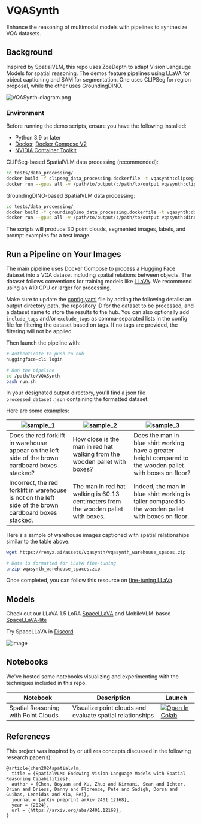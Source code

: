 # VQASynth

Enhance the reasoning of multimodal models with pipelines to synthesize VQA datasets.

## Background
Inspired by SpatialVLM, this repo uses ZoeDepth to adapt Vision Langauge Models for spatial reasoning.
The demos feature pipelines using LLaVA for object captioning and SAM for segmentation. 
One uses CLIPSeg for region proposal, while the other uses GroundingDINO. 

![VQASynth-diagram.png](https://github.com/remyxai/VQASynth/blob/main/assets/VQASynth-diagram.png?raw=true)

### Environment

Before running the demo scripts, ensure you have the following installed:
- Python 3.9 or later
- [Docker](https://docs.docker.com/engine/install/), [Docker Compose V2](https://docs.docker.com/compose/migrate/)
- [NVIDIA Container Toolkit](https://docs.nvidia.com/datacenter/cloud-native/container-toolkit/latest/install-guide.html)

CLIPSeg-based SpatialVLM data processing (recommended):
```bash
cd tests/data_processing/
docker build -f clipseg_data_processing.dockerfile -t vqasynth:clipseg-dataproc-test .
docker run --gpus all -v /path/to/output/:/path/to/output vqasynth:clipseg-dataproc-test --input_image="warehouse_rgb.jpg" --output_dir "/path/to/output" 
```

GroundingDINO-based SpatialVLM data processing:
```bash
cd tests/data_processing/
docker build -f groundingDino_data_processing.dockerfile -t vqasynth:dino-dataproc-test .
docker run --gpus all -v /path/to/output/:/path/to/output vqasynth:dino-dataproc-test --input_image="warehouse_rgb.jpg" --output_dir "/path/to/output" 
```

The scripts will produce 3D point clouds, segmented images, labels, and prompt examples for a test image.


## Run a Pipeline on Your Images

The main pipeline uses Docker Compose to process a Hugging Face dataset into a VQA dataset including spatial relations between objects. The dataset follows conventions for training models like [LLaVA](https://llava-vl.github.io/). We recommend using an A10 GPU or larger for processing.

Make sure to update the [config.yaml](config/config.yaml) file by adding the following details: an output directory path, the repository ID for the dataset to be processed, and a dataset name to store the results to the hub. You can also optionally add `include_tags` and/or `exclude_tags` as comma-separated lists in the config file for filtering the dataset based on tags. If no tags are provided, the filtering will not be applied.

Then launch the pipeline with:

```bash
# Authenticate to push to hub
huggingface-cli login

# Run the pipeline
cd /path/to/VQASynth
bash run.sh
```

In your designated output directory, you'll find a json file `processed_dataset.json` containing the formatted dataset.

Here are some examples:

| <img src="https://github.com/remyxai/VQASynth/blob/main/assets/warehouse_sample_1.jpeg?raw=true"  alt="sample_1" style="max-height: 350px;" > | <img src="https://github.com/remyxai/VQASynth/blob/main/assets/warehouse_sample_2.jpeg?raw=true"  alt="sample_2" style="max-height: 350px;"> | <img src="https://github.com/remyxai/VQASynth/blob/main/assets/warehouse_sample_3.jpeg?raw=true" alt="sample_3" style="max-height: 350px;"> |
|----------|-------------|--------|
| Does the red forklift in warehouse appear on the left side of the brown cardboard boxes stacked? | How close is the man in red hat walking from the wooden pallet with boxes? | Does the man in blue shirt working have a greater height compared to the wooden pallet with boxes on floor? |
| Incorrect, the red forklift in warehouse is not on the left side of the brown cardboard boxes stacked. | The man in red hat walking is 60.13 centimeters from the wooden pallet with boxes. | Indeed, the man in blue shirt working is taller compared to the wooden pallet with boxes on floor. |

Here's a sample of warehouse images captioned with spatial relationships similar to the table above. 

```bash
wget https://remyx.ai/assets/vqasynth/vqasynth_warehouse_spaces.zip

# Data is formatted for LLaVA fine-tuning
unzip vqasynth_warehouse_spaces.zip 
```

Once completed, you can follow this resource on [fine-tuning LLaVa](https://github.com/haotian-liu/LLaVA/blob/5d8f1760c08b7dfba3ae97b71cbd4c6f17d12dbd/docs/Finetune_Custom_Data.md#L4).

## Models

Check out our LLaVA 1.5 LoRA [SpaceLLaVA](https://huggingface.co/remyxai/SpaceLLaVA)
and MobileVLM-based [SpaceLLaVA-lite](https://huggingface.co/remyxai/SpaceLLaVA-lite)

Try SpaceLLaVA in [Discord](http://discord.gg/b2yGuCNpuC)

![image](https://github.com/remyxai/VQASynth/assets/9044907/8d99db2a-6b93-4123-85bd-8c91e795a5ef)



## Notebooks
We've hosted some notebooks visualizing and experimenting with the techniques included in this repo.

| Notebook | Description | Launch |
|----------|-------------|--------|
| Spatial Reasoning with Point Clouds | Visualize point clouds and evaluate spatial relationships | [![Open In Colab](https://colab.research.google.com/assets/colab-badge.svg)](https://colab.research.google.com/drive/1f3rr-y233GvxWVzPE7_mK-DY52pG0fsm?usp=sharing) |

## References
This project was inspired by or utilizes concepts discussed in the following research paper(s):
```
@article{chen2024spatialvlm,
  title = {SpatialVLM: Endowing Vision-Language Models with Spatial Reasoning Capabilities},
  author = {Chen, Boyuan and Xu, Zhuo and Kirmani, Sean and Ichter, Brian and Driess, Danny and Florence, Pete and Sadigh, Dorsa and Guibas, Leonidas and Xia, Fei},
  journal = {arXiv preprint arXiv:2401.12168},
  year = {2024},
  url = {https://arxiv.org/abs/2401.12168},
}
```
